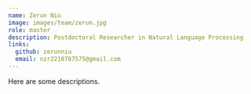 ```yaml
---
name: Zerun Niu
image: images/team/zerun.jpg
role: master
description: Postdoctoral Researcher in Natural Language Processing
links:
  github: zerunniu
  email: nzr2210787575@gmail.com
---
```

Here are some descriptions.
